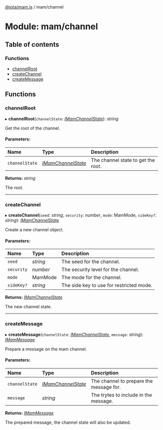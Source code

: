 [@iota/mam.js](../README.md) / mam/channel

# Module: mam/channel

## Table of contents

### Functions

- [channelRoot](mam_channel.md#channelroot)
- [createChannel](mam_channel.md#createchannel)
- [createMessage](mam_channel.md#createmessage)

## Functions

### channelRoot

▸ **channelRoot**(`channelState`: [*IMamChannelState*](../interfaces/models_imamchannelstate.imamchannelstate.md)): *string*

Get the root of the channel.

#### Parameters:

| Name | Type | Description |
| :------ | :------ | :------ |
| `channelState` | [*IMamChannelState*](../interfaces/models_imamchannelstate.imamchannelstate.md) | The channel state to get the root. |

**Returns:** *string*

The root.

___

### createChannel

▸ **createChannel**(`seed`: *string*, `security`: *number*, `mode`: MamMode, `sideKey?`: *string*): [*IMamChannelState*](../interfaces/models_imamchannelstate.imamchannelstate.md)

Create a new channel object.

#### Parameters:

| Name | Type | Description |
| :------ | :------ | :------ |
| `seed` | *string* | The seed for the channel. |
| `security` | *number* | The security level for the channel. |
| `mode` | MamMode | The mode for the channel. |
| `sideKey?` | *string* | The side key to use for restricted mode. |

**Returns:** [*IMamChannelState*](../interfaces/models_imamchannelstate.imamchannelstate.md)

The new channel state.

___

### createMessage

▸ **createMessage**(`channelState`: [*IMamChannelState*](../interfaces/models_imamchannelstate.imamchannelstate.md), `message`: *string*): [*IMamMessage*](../interfaces/models_imammessage.imammessage.md)

Prepare a message on the mam channel.

#### Parameters:

| Name | Type | Description |
| :------ | :------ | :------ |
| `channelState` | [*IMamChannelState*](../interfaces/models_imamchannelstate.imamchannelstate.md) | The channel to prepare the message for. |
| `message` | *string* | The trytes to include in the message. |

**Returns:** [*IMamMessage*](../interfaces/models_imammessage.imammessage.md)

The prepared message, the channel state will also be updated.
